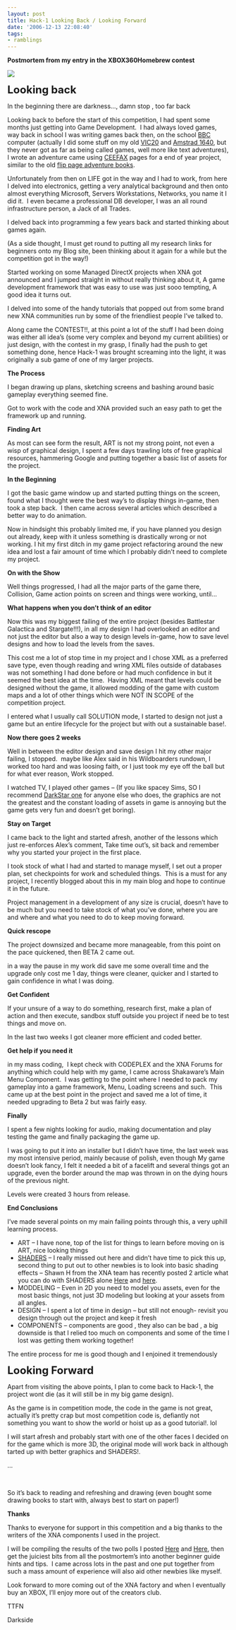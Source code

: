 ```yaml
---
layout: post
title: Hack-1 Looking Back / Looking Forward
date: '2006-12-13 22:08:40'
tags:
- ramblings
---
```


 **Postmortem from my entry in the XBOX360Homebrew contest**

**![](http://xbox360homebrew.com/photos/darkside/images/1724/original.aspx)**

**<font size="5">Looking back</font>**

In the beginning there are darkness…, damn stop , too far back

Looking back to before the start of this competition, I had spent some months just getting into Game Development.&nbsp; I had always loved games, way back in school I was writing games back then, on the school [BBC](http://en.wikipedia.org/wiki/Bbc_computer) computer (actually I did some stuff on my old [VIC20](http://en.wikipedia.org/wiki/VIC-20) and [Amstrad 1640](http://en.wikipedia.org/wiki/Amstrad_1640), but they never got as far as being called games, well more like text adventures), I wrote an adventure came using [CEEFAX](http://en.wikipedia.org/wiki/Ceefax) pages for a end of year project, similar to the old [flip page adventure books](http://en.wikipedia.org/wiki/Fighting_Fantasy).

Unfortunately from then on LIFE got in the way and I had to work, from here I delved into electronics, getting a very analytical background and then onto almost everything Microsoft, Servers Workstations, Networks, you name it I did it.&nbsp; I even became a professional DB developer, I was an all round infrastructure person, a Jack of all Trades.

I delved back into programming a few years back and started thinking about games again.

(As a side thought, I must get round to putting all my research links for beginners onto my Blog site, been thinking about it again for a while but the competition got in the way!)

Started working on some Managed DirectX projects when XNA got announced and&nbsp;I jumped straight in without really thinking about it, A game development framework that was easy to use was just sooo tempting, A good idea it turns out.

I delved into some of the handy tutorials that popped out from some brand new XNA communities run by some of the friendliest people I’ve talked to.

Along came the CONTEST!!, at this point a lot of the stuff I had been doing was either all idea’s (some very complex and beyond my current abilities) or just design, with the contest in my grasp, I finally had the push to get something done, hence Hack-1 was brought screaming into the light, it was originally a sub game of one of my larger projects.

**The Process**

I began drawing up plans, sketching screens and bashing around basic gameplay everything seemed fine.

Got to work with the code and XNA provided such an easy path to get the framework up and running.

**Finding Art**

As most can see form the result, ART is not my strong point, not even a wisp of graphical design, I spent a few days trawling lots of free graphical resources, hammering Google and putting together a basic list of assets for the project.

**In the Beginning**

I got the basic game window up and started putting things on the screen, found what I thought were the best way’s to display things in-game, then took a step back.&nbsp; I then came across several articles which described a better way to do animation.&nbsp;

Now in hindsight this probably limited me, if you have planned you design out already, keep with it unless something is drastically wrong or not working.&nbsp;I hit my first ditch in my game project refactoring around the new idea and lost a fair amount of time which I probably didn’t need to complete my project.

**On with the Show**

Well things progressed, I had all the major parts of the game there, Collision, Game action points on screen and things were working, until…

**What happens when you don’t think of an editor**

Now this was my biggest failing of the entire project (besides Battlestar Galactica and Stargate!!!), in all my design I had overlooked an editor and not just the editor but also a way to design levels in-game, how to save level designs and how to load the levels from the saves.

This cost me a lot of stop time in my project and I chose XML as a preferred save type, even though reading and wring XML files outside of databases was not something I had done before or had much confidence in but it seemed the best idea at the time.&nbsp; Having XML meant that levels could be designed without the game, it allowed modding of the game with custom maps and a lot of other things which were NOT IN SCOPE of the competition project.

I entered what I usually call SOLUTION mode, I started to design not just a game but an entire lifecycle for the project but with out a sustainable base!.

**Now there goes 2 weeks**

Well in between the editor design and save design I hit my other major failing, I stopped.&nbsp; maybe like Alex said in his Wildboarders rundown, I worked too hard and was loosing faith, or I just took my eye off the ball but for what ever reason, Work stopped.

I watched TV, I played other games – (If you like spacey Sims, SO I recommend [DarkStar one](http://www.amazon.co.uk/Ascaron-Darkstar-One-PC/dp/B000ENQZDY) for anyone else who does, the graphics are not the greatest and the constant loading of assets in game is annoying but the game gets very fun and doesn’t get boring).

**Stay on Target**

I came back to the light and started afresh, another of the lessons which just re-enforces Alex’s comment, Take time out’s, sit back and remember why you started your project in the first place.

I took stock of what I had and started to manage myself, I set out a proper plan, set checkpoints for work and scheduled things.&nbsp; This is a must for any project, I recently blogged about this in my main blog and hope to continue it in the future.

Project management in a development of any size is crucial, doesn’t have to be much but you need to take stock of what you’ve done, where you are and where and what you need to do to keep moving forward.

**Quick rescope**

The project downsized and became more manageable, from this point on the pace quickened, then BETA 2 came out.

in a way the pause in my work did save me some overall time and the upgrade only cost me 1 day, things were cleaner, quicker and I started to gain confidence in what I was doing.

**Get Confident**

If your unsure of a way to do something, research first, make a plan of action and then execute, sandbox stuff outside you project if need be to test things and move on.

In the last two weeks I got cleaner more efficient and coded better.

**Get help if you need it**

in my mass coding,&nbsp; I kept check with CODEPLEX and the XNA Forums&nbsp;for anything which could help with my game, I came across Shakaware’s Main Menu Component.&nbsp; I was getting to the point where I needed to pack my gameplay into a game framework, Menu, Loading screens and such.&nbsp; This came up at the best point in the project and saved me a lot of time, it needed upgrading to Beta 2 but was fairly easy.

**Finally**

I spent a few nights looking for audio, making documentation and play testing the game and finally packaging the game up.

I was going to put it into an installer but I didn’t have time, the last week was my most intensive period, mainly because of polish, even though My game doesn’t look fancy, I felt it needed a bit of a facelift and several things got an upgrade, even the border around the map was thrown in on the dying hours of the previous night.

Levels were created 3 hours from release.

**End Conclusions**

I’ve made several points on my main failing points through this, a very uphill learning process.

- ART – I have none, top of the list for things to learn before moving on is ART, nice looking things
- [SHADERS](http://gpwiki.org/index.php/DirectX:Direct3D:Tutorials:Shaders_Introduction) – I really missed out here and didn’t have time to pick this up, second thing to put out to other newbies is to look into basic shading effects – Shawn H from the XNA team has recently posted 2 article what you can do with SHADERS alone [Here](http://blogs.msdn.com/shawnhar/archive/2006/12/11/sixty-fractals-per-second.aspx) and [here](http://blogs.msdn.com/shawnhar/archive/2006/12/12/technicolor-julias.aspx).
- MODDELING – Even in 2D you need to model you assets, even for the most basic things, not just 3D modeling but looking at your assets from all angles.
- DESIGN – I spent a lot of time in design – but still not enough- revisit you design through out the project and keep it fresh
- COMPONENTS – components are good , they also can be bad , a big downside is that I relied too much on components and some of the time I lost was getting them working together!

The entire process for me is good though and I enjoined it tremendously

**<font size="5">Looking Forward</font>**

Apart from visiting the above points, I plan to come back to Hack-1, the project wont die (as it will still be in my big game design).

As the game is in competition mode, the code in the game is not great, actually it’s pretty crap but most competition code is, defiantly not something you want to show the world or hoist up as a good tutorial!. lol

I will start afresh and probably start with one of the other faces I decided on for the game which is more 3D, the original mode will work back in although tarted up with better graphics and SHADERS!.

…

&nbsp;

So it’s back to reading and refreshing and drawing (even bought some drawing books to start with, always best to start on paper!)

**Thanks**

Thanks to everyone for support in this competition and a big thanks to the writers of the XNA components I used in the project.

I will be compiling the results of the two polls I posted [Here](http://xbox360homebrew.com/blogs/darkside/archive/2006/12/10/1644.aspx) and [Here](http://xbox360homebrew.com/blogs/darkside/archive/2006/12/11/1668.aspx), then get the juiciest bits from all the postmortem’s into another beginner guide hints and tips.&nbsp; I came across lots in the past and one put together from such a mass amount of experience will also aid other newbies like myself.

Look forward to more coming out of the XNA factory and when I eventually buy an XBOX, I’ll enjoy more out of the creators club.

TTFN

Darkside

